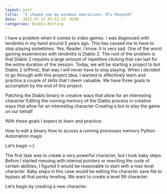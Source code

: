 ```yaml
---
layout: post
title:  "I showed you my windows operations. Plz Respond"
date:   2022-07-15 03:53:15 -0500
categories: Diablo-Botting
---
```

I have a problem when it comes to video games. I was diagnosed with tendinitis in my hand around 5 years ago. This has caused me to have to stop playing sometimes. Yes, Reader, I know. It is very sad. One of the worst gaming experiences with tendinitis is Diablo 2. The root of the problem is that Diablo 2 requires a large amount of repetitive clicking that can last for the entire duration of the session. Today, we will be starting a project to bot Diablo 2 (offline), that way I will never have to stop playing. 
When I decided to go through with this project idea, I wanted to effectively learn and practice a couple of skills that I deem valuable. We have three goals to accomplish by the end of this project:


Patching the Diablo binary in creative ways that allow for an interesting character
Editing the running memory of the Diablo process in creative ways that allow for an interesting character
Creating a bot to play the game on our behalf

With these goals I expect to learn and practice:

How to edit a binary
How to access a running processes memory
Python Automation magic

Let’s begin >:)

The first task was to create a very powerful character, but I took baby steps. Before I started messing with internal pointers or rewriting the code of certain abilities, I figured it would be reasonable to start with a max level character. Baby steps in this case would be editing the character save file to bypass all that pesky leveling. We want to create a level 99 character.

Let’s begin by creating a new character.


